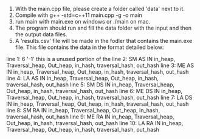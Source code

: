 1. With the main.cpp file, please create a folder called 'data' next to it. 
2. Compile with g++ -std=c++11 main.cpp -g -o main
3. run main with main.exe on windows or ./main on mac.
4. The program should run and fill the data folder with the input and then the output data files.
5. A 'results.csv' file will be made in the fodler that contains the main.exe file.  This file contains the data in the format detailed below:
    


line 1: 6 '-1' this is a unused portion of the 
line 2:  SM AS IN in_heap, Traversal_heap, Out_heap, in_hash, traversal_hash, out_hash
line 3:  ME AS IN in_heap, Traversal_heap, Out_heap, in_hash, traversal_hash, out_hash
line 4:  LA AS IN in_heap, Traversal_heap, Out_heap, in_hash, traversal_hash, out_hash
line 5:  SM DS IN in_heap, Traversal_heap, Out_heap, in_hash, traversal_hash, out_hash
line 6:  ME DS IN in_heap, Traversal_heap, Out_heap, in_hash, traversal_hash, out_hash
line 7:  LA DS IN in_heap, Traversal_heap, Out_heap, in_hash, traversal_hash, out_hash
line 8:  SM RA IN in_heap, Traversal_heap, Out_heap, in_hash, traversal_hash, out_hash
line 9:  ME RA IN in_heap, Traversal_heap, Out_heap, in_hash, traversal_hash, out_hash
line 10: LA RA IN in_heap, Traversal_heap, Out_heap, in_hash, traversal_hash, out_hash